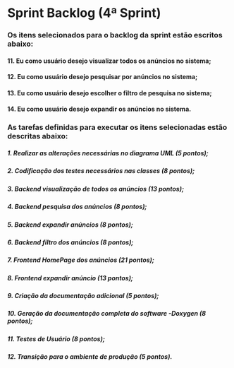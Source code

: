 # Sprint Backlog (4ª Sprint)

### Os itens selecionados para o backlog da sprint estão escritos abaixo:
#### 11. Eu como usuário desejo visualizar todos os anúncios no sistema;
#### 12. Eu como usuário desejo pesquisar por anúncios no sistema;
#### 13. Eu como usuário desejo escolher o filtro de pesquisa no sistema;
#### 14. Eu como usuário desejo expandir os anúncios no sistema.


### As tarefas definidas para executar os itens selecionadas estão descritas abaixo:
##### 1. Realizar as alterações necessárias no diagrama UML (5 pontos);
##### 2. Codificação dos testes necessários nas classes (8 pontos);
##### 3. Backend visualização de todos os anúncios (13 pontos);
##### 4. Backend pesquisa dos anúncios (8 pontos);
##### 5. Backend expandir anúncios (8 pontos);
##### 6. Backend filtro dos anúncios (8 pontos);
##### 7. Frontend HomePage dos anúncios (21 pontos);
##### 8. Frontend expandir anúncio (13 pontos);
##### 9. Criação da documentação adicional (5 pontos);
##### 10. Geração da documentação completa do software -Doxygen (8 pontos);
##### 11. Testes de Usuário (8 pontos);
##### 12. Transição para o ambiente de produção (5 pontos).